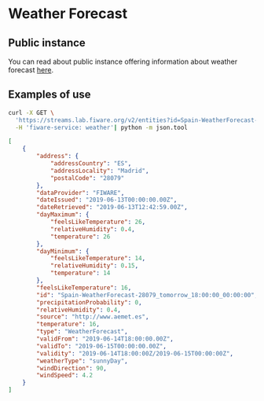 # Weather Forecast

## Public instance

You can read about public instance offering information about weather forecast
[here](https://github.com/FIWARE/dataModels/blob/master/specs/gsma.md).

## Examples of use

```bash
curl -X GET \
  'https://streams.lab.fiware.org/v2/entities?id=Spain-WeatherForecast-28079_tomorrow_18:00:00_00:00:00&options=keyValues' \
  -H 'fiware-service: weather'| python -m json.tool
```

```json
[
    {
        "address": {
            "addressCountry": "ES",
            "addressLocality": "Madrid",
            "postalCode": "28079"
        },
        "dataProvider": "FIWARE",
        "dateIssued": "2019-06-13T00:00:00.00Z",
        "dateRetrieved": "2019-06-13T12:42:59.00Z",
        "dayMaximum": {
            "feelsLikeTemperature": 26,
            "relativeHumidity": 0.4,
            "temperature": 26
        },
        "dayMinimum": {
            "feelsLikeTemperature": 14,
            "relativeHumidity": 0.15,
            "temperature": 14
        },
        "feelsLikeTemperature": 16,
        "id": "Spain-WeatherForecast-28079_tomorrow_18:00:00_00:00:00",
        "precipitationProbability": 0,
        "relativeHumidity": 0.4,
        "source": "http://www.aemet.es",
        "temperature": 16,
        "type": "WeatherForecast",
        "validFrom": "2019-06-14T18:00:00.00Z",
        "validTo": "2019-06-15T00:00:00.00Z",
        "validity": "2019-06-14T18:00:00Z/2019-06-15T00:00:00Z",
        "weatherType": "sunnyDay",
        "windDirection": 90,
        "windSpeed": 4.2
    }
]
```
